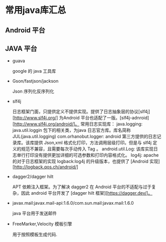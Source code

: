 # 常用java库汇总

## Android 平台

## JAVA 平台

- guava

  google 的 java 工具库

- Gson/fastjson/jackson

  Json 序列化反序列化

- slf4j

  日志框架门面，只提供定义不提供实现。提供了日志抽象层的协议[slf4j][http://www.slf4j.org/] 为Android 平台也适配了一版。[slf4j-adnroid][http://www.slf4j.org/android/]。
  常用日志实现库：
  java.logging:   java.util.loggin 包下的相关类，为java 日志官方库。库名简称 JUL(java.util.logging)
  com.orhanobut.logger:  android 第三方提供的日志记录库。该库提供 Json,xml 格式化打印，方法调用层级打印。但是与 slf4j 定义的规范不兼容，且需要每次手动传入 Tag 。
  android.util.Log: 该库实现日志单行打印没有提供更加详细的可选参数和打印内容格式化。
  log4j: apache 的对于日志框架的实现
  logback:log4j 的升级版本，也提供了 [Android 实现][http://logback.qos.ch/android/]
  

- dagger2/dagger hilt

  APT 依赖注入框架。为了解决 dagger2 在 Android 平台的不适配与过于复杂，因此 android 平台开发了 [dagger hilt 框架][https://dagger.dev/]。

- javax.mail:javax.mail-api:1.6.0/com.sun.mail:javax.mail:1.6.0
  
  java 平台用于发送邮件

- FreeMarker,Velocity 模板引擎
  
  用于按照模板生成代码.
  